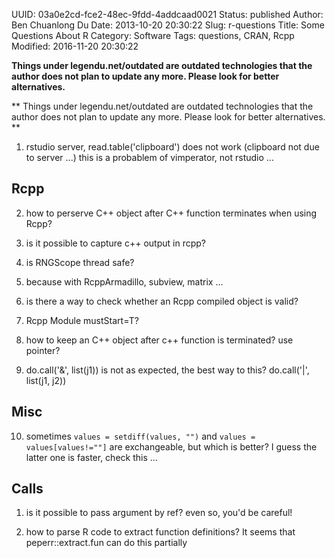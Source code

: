 UUID: 03a0e2cd-fce2-48ec-9fdd-4addcaad0021
Status: published
Author: Ben Chuanlong Du
Date: 2013-10-20 20:30:22
Slug: r-questions
Title: Some Questions About R
Category: Software
Tags: questions, CRAN, Rcpp
Modified: 2016-11-20 20:30:22

**Things under legendu.net/outdated are outdated technologies that the author does not plan to update any more. Please look for better alternatives.**

**
Things under legendu.net/outdated are outdated technologies 
that the author does not plan to update any more. 
Please look for better alternatives.
**
 
1. rstudio server, read.table('clipboard') does not work (clipboard not due to server ...)
this is a probablem of vimperator, not rstudio ...

## Rcpp
2. how to perserve C++ object after C++ function terminates when using Rcpp?

3. is it possible to capture c++ output in rcpp?

4. is RNGScope thread safe?

5. because with RcppArmadillo, subview, matrix ...

6. is there a way to check whether an Rcpp compiled object is valid?


7. Rcpp Module mustStart=T?

8. how to keep an C++ object after c++ function is terminated? use pointer?

9. do.call('&', list(j1)) is not as expected, the best way to this?
do.call('|', list(j1, j2))

## Misc
10. sometimes 
`values = setdiff(values, "")`
and 
`values = values[values!=""]`
are exchangeable,
but which is better?
I guess the latter one is faster,
check this ...

## Calls
1. is it possible to pass argument by ref? even so, you'd be careful!

2. how to parse R code to extract function definitions? 
It seems that peperr::extract.fun can do this partially
